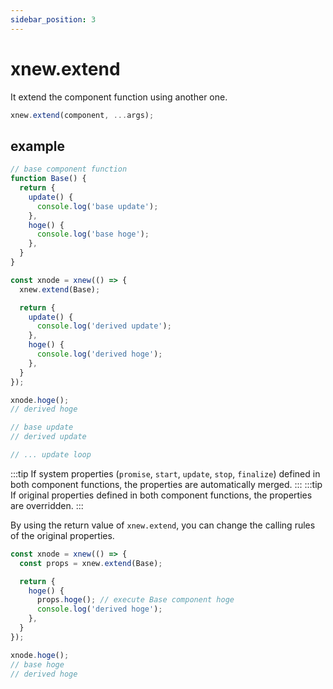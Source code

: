 ```yaml
---
sidebar_position: 3
---
```


# xnew.extend
It extend the component function using another one.

```js
xnew.extend(component, ...args);
```
## example

```js
// base component function
function Base() {
  return {
    update() {
      console.log('base update');
    },
    hoge() {
      console.log('base hoge');
    },
  }
}
```
```js
const xnode = xnew(() => {
  xnew.extend(Base);

  return {
    update() {
      console.log('derived update');
    },
    hoge() {
      console.log('derived hoge');
    },
  }
});

xnode.hoge();
// derived hoge

// base update
// derived update

// ... update loop

```
:::tip
If system properties (`promise`, `start`, `update`, `stop`, `finalize`) defined in both component functions,
  the properties are automatically merged.
:::
:::tip
If original properties defined in both component functions,
  the properties are overridden.
:::

By using the return value of `xnew.extend`, you can change the calling rules of the original properties.

```js
const xnode = xnew(() => {
  const props = xnew.extend(Base);

  return {
    hoge() {
      props.hoge(); // execute Base component hoge
      console.log('derived hoge');
    },
  }
});

xnode.hoge();
// base hoge
// derived hoge

```
